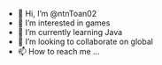 - 👋 Hi, I’m @ntnToan02
- 👀 I’m interested in games
- 🌱 I’m currently learning Java
- 💞️ I’m looking to collaborate on global
- 📫 How to reach me ...

<!---
ntnToan02/ntnToan02 is a ✨ special ✨ repository because its `README.md` (this file) appears on your GitHub profile.
You can click the Preview link to take a look at your changes.
--->
